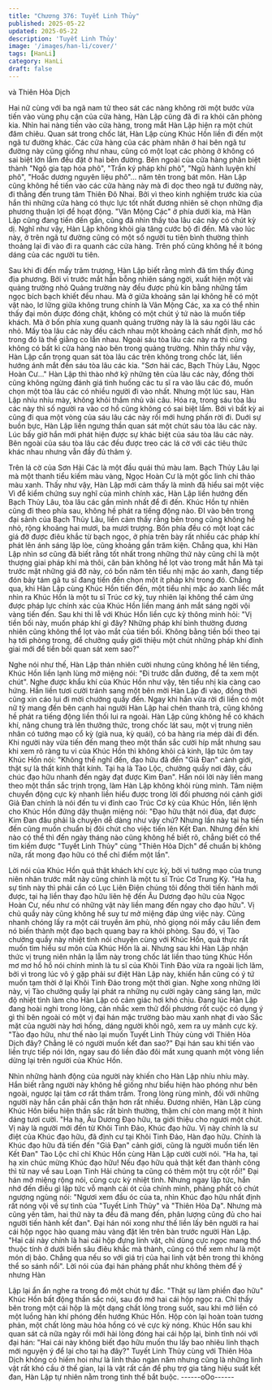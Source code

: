 ```yaml
---
title: "Chương 376: Tuyết Linh Thủy"
published: 2025-05-22
updated: 2025-05-22
description: 'Tuyết Linh Thủy'
image: '/images/han-li/cover/'
tags: [HanLi]
category: HanLi
draft: false
---
```


và Thiên Hỏa Dịch

Hai nữ cùng với ba ngã nam tử theo sát các nàng không rời một
bước vừa tiến vào vùng phụ cận của cửa hàng, Hàn Lập cũng đã
đi ra khỏi căn phòng kia.
Nhìn hai nàng tiến vào cửa hàng, trong mắt Hàn Lập hiện ra một
chút đăm chiêu.
Quan sát trong chốc lát, Hàn Lập cùng Khúc Hồn liền đi đến một
ngã tư đường khác.
Các cửa hàng của các phàm nhân ở hai bên ngã tư đường này
cũng giống như nhau, cũng có một loạt các phòng ở không có sai
biệt lớn lắm đều đặt ở hai bên đường. Bên ngoài của cửa hàng
phân biệt thành "Ngô gia tạp hóa phô", "Trần ký pháp khí phô",
"Ngũ hành luyện khí phô", "Hoắc dương nguyên liệu phô"… năm
tên trong bát môn.
Hàn Lập cũng không hề tiến vào các cửa hàng này mà đi dọc
theo ngã tư đường này, đi thẳng đến trung tâm Thiên Đô Nhai.
Bởi vì theo kinh nghiệm trước kia của hắn thì những cửa hàng có
thực lực tốt nhất đương nhiên sẽ chọn những địa phương thuận
lợi để hoạt động. "Vân Mộng Các" ở phía dưới kia, mà Hàn Lập
cũng đang tiến đến gần, cũng đã nhìn thấy tòa lâu các này có
chút kỳ dị.
Nghĩ như vậy, Hàn Lập không khỏi gia tăng cước bộ đi đến.
Mà vào lúc này, ở trên ngã tư đường cũng có một số người tu tiên
bình thường thỉnh thoảng lại đi vào đi ra quanh các cửa hàng.
Trên phố cũng không hề ít bóng dáng của các người tu tiên.

Sau khi đi đến mấy trăm trượng, Hàn Lập biết rằng mình đã tìm
thấy đúng địa phương.
Bởi vì trước mắt hắn bỗng nhiên sáng ngời, xuất hiện một vài
quảng trường nhỏ
Quảng trường này đều được phủ kín bằng những tấm ngọc bích
bạch khiết đều nhau. Mà ở giữa khoảng sân lại không hề có một
vật nào, lơ lững giữa không trung chính là Vân Mộng Các, xa xa
có thể nhìn thấy đại môn được đóng chặt, không có một chút ý tứ
nào là muốn tiếp khách.
Mà ở bốn phía xung quanh quảng trường này là là sáu ngôi lâu
các nhỏ. Mấy tòa lâu các này đều cách nhau một khoảng cách
nhất định, mơ hồ trong đó là thế giằng co lẫn nhau. Ngoài sáu tòa
lâu các này ra thì cũng không có bất kì cửa hàng nào bên trong
quảng trường.
Nhìn thấy như vậy, Hàn Lập cẩn trọng quan sát tòa lâu các trên
không trong chốc lát, liền hướng ánh mắt đến sáu tòa lâu các kia.
"Sơn hải các, Bạch Thủy Lâu, Ngọc Hoàn Cư…" Hàn Lập thì thào
nhớ kỹ những tên của lâu các này, đồng thời cũng không ngừng
đánh giá tình huống các tu sĩ ra vào lâu các đó, muốn chọn một
tòa lâu các có nhiều người đi vào nhất.
Nhưng một lúc sau, Hàn Lập nhíu nhíu mày, không khỏi thầm nhủ
vài câu.
Hóa ra, trong sáu tòa lâu các này thì số người ra vào cơ hồ cũng
không có sai biệt lắm. Bởi vì bất kỳ ai cũng đi qua một vòng của
sáu lâu các này rồi mới hưng phấn rời đi.
Duới sự buồn bực, Hàn Lập liền ngưng thần quan sát một chút
sáu tòa lâu các này.
Lúc bấy giờ hắn mới phát hiện được sự khác biệt của sáu tòa lâu
các này. Bên ngoài của sáu tòa lâu các đều được treo các lá cờ
với các tiêu thức khác nhau nhưng vẫn đầy đủ thâm ý.

Trên lá cờ của Sơn Hải Các là một đầu quái thú màu lam. Bạch
Thủy Lâu lại mà một thanh tiểu kiếm màu vàng, Ngọc Hoàn Cư là
một gốc linh chi thảo màu xanh.
Thấy như vậy, Hàn Lập mới cảm thấy là mình đã hiểu sai một việc
Vì để kiểm chứng suy nghĩ của mình chính xác, Hàn Lập liền
hướng đến Bạch Thủy Lâu, tòa lâu các gần mình nhất để đi đến.
Khúc Hồn tự nhiên cũng đi theo phía sau, không hề phát ra tiếng
động nào.
ĐI vào bên trong đại sảnh của Bạch Thủy Lâu, liền cảm thấy rằng
bên trong cũng không hề nhỏ, rộng khoảng hai mươi, ba mươi
trượng.
Bốn phía đều có một loạt các giá đỡ được điêu khắc từ bạch
ngọc, ở phía trên bày rất nhiều các pháp khí phát lên ánh sáng
lập lòe, cũng khoảng gần trăm kiện. Chẳng qua, khi Hàn Lập nhìn
sơ cũng đã biết rằng tốt nhất trong những thứ này cũng chỉ là một
thượng giai pháp khí mà thôi, căn bản không hề lọt vào trong mắt
hắn
Mà tại trước mặt những giá đỡ này, có bốn năm tên tiểu nhị mặc
áo xanh, đang tiếp đón bảy tám gã tu sĩ đang tiến đến chọn một ít
pháp khí trong đó.
Chẳng qua, khi Hàn Lập cùng Khúc Hồn tiến đến, một tiểu nhị
mặc áo xanh liếc mắt nhìn ra Khúc Hồn là một tu sĩ Trúc cơ kỳ,
tuy nhiên lại không thể cảm ứng được pháp lực chính xác của
Khúc Hồn liền mang ánh mắt sáng ngời vội vàng tiến đến.
Sau khi thi lễ với Khúc Hồn liền cực kỳ thông minh hỏi:
"Vị tiền bối này, muốn pháp khí gì đây? Những pháp khí bình
thường đương nhiên cũng không thể lọt vào mắt của tiền bối.
Không bằng tiền bối theo tại hạ tới phòng trong, để chưởng quầy
giới thiệu một chút những pháp khí đỉnh giai mới để tiền bối quan
sát xem sao?"

Nghe nói như thế, Hàn Lập thản nhiên cười nhưng cũng không hề
lên tiếng, Khúc Hồn liền lạnh lùng mở miệng nói: "Đi trước dẫn
đường, để ta xem một chút".
Nghe được khẩu khí của Khúc Hồn như vậy, tên tiểu nhị kia càng
cao hứng.
Hắn liền tươi cười tránh sang một bên mời Hàn Lập đi vào, đồng
thời cũng xin cáo lui đi mời chưởng quầy đến.
Ngay khi hắn vừa rời đi liền có một nữ tỳ mang đến bên cạnh hai
người Hàn Lập hai chén thanh trà, cũng không hề phát ra tiếng
động liền thối lui ra ngoài.
Hàn Lập cũng không hề có khách khí, nâng chung trà lên thưởng
thức, trong chốc lát sau, một vị trung niên nhân có tướng mạo cổ
kỳ (già nua, kỳ quái), có ba hàng ria mép dài đi đến.
Khi người này vừa tiến đến mang theo một thần sắc cười híp mắt
nhưng sau khi xem rõ ràng tu vi của Khúc Hồn thì không khỏi cả
kinh, lập tức ôm tay Khúc Hồn nói: "Không thể nghĩ đến, đạo hữu
đã đến "Giả Đan" cảnh giới, thật sự là thất kính thất kính. Tại hạ là
Tào Lộc, chưởng quầy nơi đây, cầu chúc đạo hữu nhanh đến
ngày đạt được Kim Đan".
Hắn nói lời này liền mang theo một thần sắc trịnh trọng, làm Hàn
Lập không khỏi rùng mình.
Tâm niệm chuyển động cực kỳ nhanh liền hiểu được trong lời đối
phương nói cảnh giới Giả Đan chính là nói đến tu vi đỉnh cao Trúc
Cơ kỳ của Khúc Hồn, liền lệnh cho Khúc Hồn đứng dậy thuận
miệng nói:
"Đạo hữu thật nói đùa, đạt được Kim Đan đâu phải là chuyện dễ
dàng như vậy chứ? Nhưng lần này tại hạ tiến đến cũng muốn
chuẩn bị đôi chút cho việc tiến lên Kết Đan. Nhưng đến khi nào có
thể thì đến ngày tháng nào cũng không hề biết rõ, chẳng biết có
thể tìm kiếm được "Tuyết Linh Thủy" cùng "Thiên Hỏa Dịch" để
chuẩn bị không nữa, rất mong đạo hữu có thể chỉ điểm một lần".

Lời nói của Khúc Hồn quả thật khách khí cực kỳ, bởi vì tướng
mạo của trung niên nhân trước mắt này cũng chính là một tu sĩ
Trúc Cơ Trung Kỳ.
"Ha ha, sự tình này thì phải cần có Lục Liên Điện chúng tôi đồng
thời tiến hành mới được, tại hạ liền thay đạo hữu liên hệ đến Âu
Dương đạo hữu của Ngọc Hoàn Cư, nếu như có những vật này
liền mang đến ngay cho đạo hữu".
Vị chủ quầy này cũng không hề suy tư mở miệng đáp ứng việc
này. Cũng nhanh chóng lấy ra một cái truyền âm phù, nhỏ giọng
nói mấy câu liền đem nó biến thành một đạo bạch quang bay ra
khỏi phòng.
Sau đó, vị Tào chưởng quầy này nhiệt tình nói chuyện cùng với
Khúc Hồn, quả thực rất muốn tìm hiểu sư môn của Khúc Hồn là
ai.
Nhưng sau khi Hàn Lập nhận thức vị trung niên nhân lạ lẫm này
trong chốc lát liền thao túng Khúc Hồn mơ mơ hồ hồ nói chính
mình là tu sĩ của Khôi Tinh Đảo vừa ra ngoài lịch lãm, bởi vì trong
lúc vô ý gặp phải sư điệt Hàn Lập này, khiến hắn cũng có ý tứ
muốn tạm thời ở lại Khôi Tinh Đảo trong một thời gian.
Nghe xong những lời này, vị Tào chưởng quầy lại phát ra những
nụ cười ngày càng sáng lạn, mức độ nhiệt tình làm cho Hàn Lập
có cảm giác hơi khó chịu.
Đang lúc Hàn Lập đang hoài nghi trong lòng, cân nhắc xem thử
đối phương rốt cuộc có dụng ý gì thì bên ngoài có một vị đại hán
mặc trường bào màu xanh nhạt đi vào
Sắc mặt của người này hơi hồng, dáng người khôi ngô, xem ra uy
mãnh cực kỳ.
"Tào đạo hữu, như thế nào lại muốn Tuyết Linh Thủy cùng với
Thiên Hỏa Dịch đây? Chẳng lẽ có người muốn kết đan sao?" Đại
hán sau khi tiến vào liền trực tiếp nói lớn, ngay sau đó liền đảo
đôi mắt xung quanh một vòng liền dừng lại trên người của Khúc
Hồn.

Nhìn những hành động của người này khiến cho Hàn Lập nhíu
nhíu mày. Hắn biết rằng người này không hề giống như biểu hiện
hào phóng như bên ngoài, ngược lại tâm cơ rất thâm trầm.
Trong lòng rùng mình, đối với những người này hắn cần phải cẩn
thận hơn rất nhiều.
Đương nhiên, Hàn Lập cùng Khúc Hồn biểu hiện thần sắc rất
bình thường, thậm chí còn mang một ít hình dáng tươi cười.
"Ha ha, Âu Dương Đạo hữu, ta giới thiệu cho ngươi một chút. Vị
này là người mới đến từ Khôi Tinh Đảo, Khúc đạo hữu. Vị này
chính là sư điệt của Khúc đạo hữu, đã định cư tại Khôi Tinh Đảo,
Hàn đạo hữu. Chính là Khúc đạo hữu đã tiến đến "Giả Đan" cảnh
giới, cũng là người muốn tiến lên Kết Đan" Tào Lộc chỉ chỉ Khúc
Hồn cùng Hàn Lập cười cười nói.
"Ha ha, tại hạ xin chúc mừng Khúc đạo hữu! Nếu đạo hữu quả
thật kết đan thành công thì từ nay về sau Loạn Tinh Hải chúng ta
cũng có thêm một trụ cột rồi!" Đại hán mở miệng rộng nói, cũng
cực kỳ nhiệt tình.
Nhưng ngay lập tức, hắn nhớ đến điều gì lập tức vỗ mạnh cái ót
của chính mình, phảng phất có chút ngượng ngùng nói:
"Ngươi xem đầu óc của ta, nhìn Khúc đạo hữu nhất định rất nóng
vội về sự tình của "Tuyết Linh Thủy" và "Thiên Hỏa Dạ". Nhưng
mà cũng yên tâm, hai thứ này ta đều đã mang đến, phân lượng
cũng đủ cho hai người tiến hành kết đan".
Đại hán nói xong như thế liền lấy bên người ra hai cái hộp ngọc
hào quang màu vàng đặt lên trên bàn trước người Hàn Lập.
"Hai cái này chính là hai cái hộp đựng linh vật, chỉ dùng cực ngọc
mang thổ thuộc tính ở dưới biển sâu điêu khắc mà thành, cũng có
thể xem như là một món dị bảo. Chẳng qua nếu so với giá trị của
hai linh vật bên trong thì không thể so sánh nổi".
Lời nói của đại hán phảng phất như không thèm để ý nhưng Hàn

Lập lại ẩn ẩn nghe ra trong đó một chút tự đắc.
"Thật sự làm phiền đạo hữu" Khúc Hồn bất động thần sắc nói, sau
đó mở hai cái hộp ngọc ra.
Chỉ thấy bên trong một cái hộp là một dạng chất lỏng trong suốt,
sau khi mở liền có một luồng hàn khí phóng đến hướng Khúc
Hồn. Hộp còn lại hoàn toàn tương phản, một chất lỏng màu hỏa
hồng có vẻ cực kỳ nóng.
Khúc Hồn sau khi quan sát cả nữa ngày rồi mới hài lòng đóng hai
cái hộp lại, bình tĩnh nói với đại hán: "Hai cái này không biết đạo
hữu muốn thu lấy bao nhiêu linh thạch mới nguyện ý để lại cho tại
hạ đây?"
Tuyết Linh Thủy cùng với Thiên Hỏa Dịch không có hiếm hoi như
là linh thảo ngàn năm nhưng cũng là những linh vật rất khó cầu ở
thế gian, lại là vật rất cần để phụ trợ gia tăng hiệu suất kết đan,
Hàn Lập tự nhiên nằm trong tình thế bắt buộc.
------oOo------
